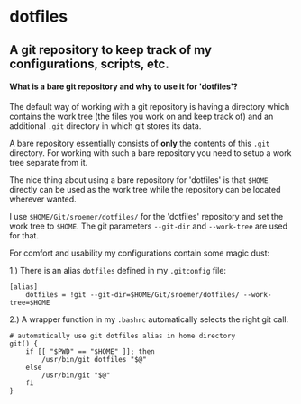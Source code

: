 # dotfiles

## A git repository to keep track of my configurations, scripts, etc.

#### What is a bare git repository and why to use it for 'dotfiles'?

The default way of working with a git repository is having a directory which contains
the work tree (the files you work on and keep track of) and an additional `.git` directory
in which git stores its data.

A bare repository essentially consists of **only** the contents of this `.git` directory.
For working with such a bare repository you need to setup a work tree separate from it.

The nice thing about using a bare repository for 'dotfiles' is that `$HOME` directly can be
used as the work tree while the repository can be located wherever wanted.

I use `$HOME/Git/sroemer/dotfiles/` for the 'dotfiles' repository and set the work tree to
`$HOME`. The git parameters `--git-dir` and `--work-tree` are used for that.

For comfort and usability my configurations contain some magic dust:

1.) There is an alias `dotfiles` defined in my `.gitconfig` file:
```
[alias]
    dotfiles = !git --git-dir=$HOME/Git/sroemer/dotfiles/ --work-tree=$HOME
```

2.) A wrapper function in my `.bashrc` automatically selects the right git call.
```
# automatically use git dotfiles alias in home directory
git() {
    if [[ "$PWD" == "$HOME" ]]; then
        /usr/bin/git dotfiles "$@"
    else
        /usr/bin/git "$@"
    fi
}
```

